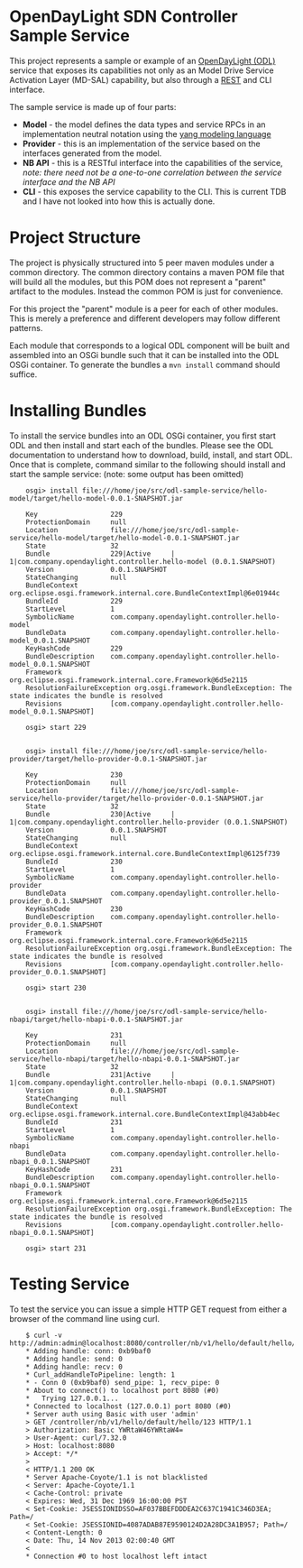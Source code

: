 OpenDayLight SDN Controller Sample Service
==================

This project represents a sample or example of an
[OpenDayLight (ODL)](http://www.opendaylight.org/) service
that exposes its capabilities not only as an Model Drive Service Activation
Layer (MD-SAL) capability, but also through a [REST](http://en.wikipedia.org/wiki/Representational_state_transfer)
and CLI interface.

The sample service is made up of four parts:

- __Model__ - the model defines the data types and service RPCs in an implementation
    neutral notation using the [yang modeling language](https://tools.ietf.org/html/rfc6020)
- __Provider__ - this is an implementation of the service based on the interfaces generated from the model.
- __NB API__ - this is a RESTful interface into the capabilities of the service,
    *note: there need not be a one-to-one correlation between the service interface and the NB API*   
- __CLI__ - this exposes the service capability to the CLI. This is current TDB and I have not looked into how this is actually done. 

Project Structure
====
The project is physically structured into 5 peer maven modules under a common
directory. The common directory contains a maven POM file that will build all
the modules, but this POM does not represent a "parent" artifact to the modules.
Instead the common POM is just for convenience.

For this project the "parent" module is a peer for each of other modules. This
is merely a preference and different developers may follow different patterns.

Each module that corresponds to a logical ODL component will be built and
assembled into an OSGi bundle such that it can be installed into the ODL OSGi
container. To generate the bundles a `mvn install` command should suffice.

Installing Bundles
====
To install the service bundles into an ODL OSGi container, you first start ODL
and then install and start each of the bundles. Please see the ODL documentation
to understand how to download, build, install, and start ODL. Once that is
complete, command similar to the following should install and start the
sample service: (note: some output has been omitted)

        osgi> install file:///home/joe/src/odl-sample-service/hello-model/target/hello-model-0.0.1-SNAPSHOT.jar
        
        Key                  229
        ProtectionDomain     null
        Location             file:///home/joe/src/odl-sample-service/hello-model/target/hello-model-0.0.1-SNAPSHOT.jar
        State                32
        Bundle               229|Active     |    1|com.company.opendaylight.controller.hello-model (0.0.1.SNAPSHOT)
        Version              0.0.1.SNAPSHOT
        StateChanging        null
        BundleContext        org.eclipse.osgi.framework.internal.core.BundleContextImpl@6e01944c
        BundleId             229
        StartLevel           1
        SymbolicName         com.company.opendaylight.controller.hello-model
        BundleData           com.company.opendaylight.controller.hello-model_0.0.1.SNAPSHOT
        KeyHashCode          229
        BundleDescription    com.company.opendaylight.controller.hello-model_0.0.1.SNAPSHOT
        Framework            org.eclipse.osgi.framework.internal.core.Framework@6d5e2115
        ResolutionFailureException org.osgi.framework.BundleException: The state indicates the bundle is resolved
        Revisions            [com.company.opendaylight.controller.hello-model_0.0.1.SNAPSHOT]
        
        osgi> start 229
        
        
        osgi> install file:///home/joe/src/odl-sample-service/hello-provider/target/hello-provider-0.0.1-SNAPSHOT.jar
        
        Key                  230
        ProtectionDomain     null
        Location             file:///home/joe/src/odl-sample-service/hello-provider/target/hello-provider-0.0.1-SNAPSHOT.jar
        State                32
        Bundle               230|Active     |    1|com.company.opendaylight.controller.hello-provider (0.0.1.SNAPSHOT)
        Version              0.0.1.SNAPSHOT
        StateChanging        null
        BundleContext        org.eclipse.osgi.framework.internal.core.BundleContextImpl@6125f739
        BundleId             230
        StartLevel           1
        SymbolicName         com.company.opendaylight.controller.hello-provider
        BundleData           com.company.opendaylight.controller.hello-provider_0.0.1.SNAPSHOT
        KeyHashCode          230
        BundleDescription    com.company.opendaylight.controller.hello-provider_0.0.1.SNAPSHOT
        Framework            org.eclipse.osgi.framework.internal.core.Framework@6d5e2115
        ResolutionFailureException org.osgi.framework.BundleException: The state indicates the bundle is resolved
        Revisions            [com.company.opendaylight.controller.hello-provider_0.0.1.SNAPSHOT]
        
        osgi> start 230
        
        
        osgi> install file:///home/joe/src/odl-sample-service/hello-nbapi/target/hello-nbapi-0.0.1-SNAPSHOT.jar
        
        Key                  231
        ProtectionDomain     null
        Location             file:///home/joe/src/odl-sample-service/hello-nbapi/target/hello-nbapi-0.0.1-SNAPSHOT.jar
        State                32
        Bundle               231|Active     |    1|com.company.opendaylight.controller.hello-nbapi (0.0.1.SNAPSHOT)
        Version              0.0.1.SNAPSHOT
        StateChanging        null
        BundleContext        org.eclipse.osgi.framework.internal.core.BundleContextImpl@43abb4ec
        BundleId             231
        StartLevel           1
        SymbolicName         com.company.opendaylight.controller.hello-nbapi
        BundleData           com.company.opendaylight.controller.hello-nbapi_0.0.1.SNAPSHOT
        KeyHashCode          231
        BundleDescription    com.company.opendaylight.controller.hello-nbapi_0.0.1.SNAPSHOT
        Framework            org.eclipse.osgi.framework.internal.core.Framework@6d5e2115
        ResolutionFailureException org.osgi.framework.BundleException: The state indicates the bundle is resolved
        Revisions            [com.company.opendaylight.controller.hello-nbapi_0.0.1.SNAPSHOT]
        
        osgi> start 231
        
Testing Service
====
To test the service you can issue a simple HTTP GET request from either a browser of the command line using curl.

        $ curl -v http://admin:admin@localhost:8080/controller/nb/v1/hello/default/hello/123
        * Adding handle: conn: 0xb9baf0
        * Adding handle: send: 0
        * Adding handle: recv: 0
        * Curl_addHandleToPipeline: length: 1
        * - Conn 0 (0xb9baf0) send_pipe: 1, recv_pipe: 0
        * About to connect() to localhost port 8080 (#0)
        *   Trying 127.0.0.1...
        * Connected to localhost (127.0.0.1) port 8080 (#0)
        * Server auth using Basic with user 'admin'
        > GET /controller/nb/v1/hello/default/hello/123 HTTP/1.1
        > Authorization: Basic YWRtaW46YWRtaW4=
        > User-Agent: curl/7.32.0
        > Host: localhost:8080
        > Accept: */*
        > 
        < HTTP/1.1 200 OK
        * Server Apache-Coyote/1.1 is not blacklisted
        < Server: Apache-Coyote/1.1
        < Cache-Control: private
        < Expires: Wed, 31 Dec 1969 16:00:00 PST
        < Set-Cookie: JSESSIONIDSSO=AF037BBEFDDDEA2C637C1941C346D3EA; Path=/
        < Set-Cookie: JSESSIONID=4087ADAB87E9590124D2A28DC3A1B957; Path=/
        < Content-Length: 0
        < Date: Thu, 14 Nov 2013 02:00:40 GMT
        < 
        * Connection #0 to host localhost left intact        
        
